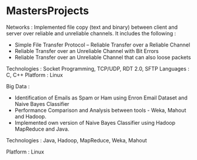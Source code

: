 # MastersProjects

Networks :
Implemented file copy (text and binary) between client and server over reliable and unreliable channels. It includes the following :
- Simple File Transfer Protocol – Reliable Transfer over a Reliable Channel
- Reliable Transfer over an Unreliable Channel with Bit Errors
- Reliable Transfer over an Unreliable Channel that can also loose packets

Technologies : Socket Programming, TCP/UDP, RDT 2.0, SFTP
Languages : C, C++
Platform : Linux

Big Data : 
- Identification of Emails as Spam or Ham using Enron Email Dataset and Naive Bayes Classifier
- Performance Comparison and Analysis between tools - Weka, Mahout and Hadoop.
- Implemented own version of Naive Bayes Classifier using Hadoop MapReduce and Java.

Technologies :  Java, Hadoop, MapReduce, Weka, Mahout

Platform : Linux
